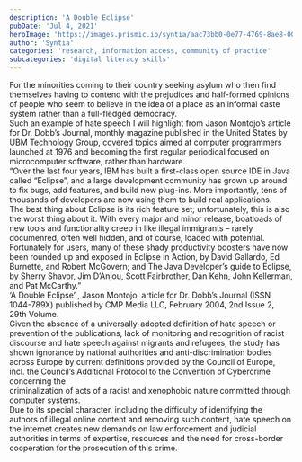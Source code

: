 ```yaml
---
description: 'A Double Eclipse'
pubDate: 'Jul 4, 2021'
heroImage: 'https://images.prismic.io/syntia/aac73bb0-0e77-4769-8ae8-00da5c08c1ff_csm_corona_2_2ff67dd1bc.jpg?auto=compress,format'
author: 'Syntia'
categories: 'research, information access, community of practice'
subcategories: 'digital literacy skills'
---
```


For the minorities coming to their country seeking asylum who then find themselves having to contend with the prejudices and half-formed opinions of people who seem to believe in the idea of a place as an informal caste system rather than a full-fledged democracy.  
Such an example of hate speech I will highlight from Jason Montojo’s article for Dr. Dobb’s Journal, monthly magazine published in the United States by UBM Technology Group, covered topics aimed at computer programmers launched at 1976 and becoming the first regular periodical focused on microcomputer software, rather than hardware.  
“Over the last four years, IBM has built a first-class open source IDE in Java called “Eclipse”, and a large development community has grown up around to fix bugs, add features, and build new plug-ins. More importantly, tens of thousands of developers are now using them to build real applications.  
The best thing about Eclipse is its rich feature set; unfortunately, this is also the worst thing about it. With every major and minor release, boatloads of new tools and functionality creep in like illegal immigrants – rarely documenred, often well hidden, and of course, loaded with potential. Fortunately for users, many of these shady productivity boosters have now been rounded up and exposed in Eclipse in Action, by David Gallardo, Ed Burnette, and Robert McGovern; and The Java Developer’s guide to Eclipse, by Sherry Shavor, Jim D’Anjou, Scott Fairbrother, Dan Kehn, John Kellerman, and Pat McCarthy.”  
‘A Double Eclipse’ , Jason Montojo, article for Dr. Dobb’s Journal (ISSN 1044-789X) published by CMP Media LLC, February 2004, 2nd Issue 2, 29th Volume.  
Given the absence of a universally-adopted definition of hate speech or prevention of the publications, lack of monitoring and recognition of racist discourse and hate speech against migrants and refugees, the study has shown ignorance by national authorities and anti-discrimination bodies across Europe by current definitions provided by the Council of Europe, incl. the Council’s Additional Protocol to the Convention of Cybercrime concerning the  
criminalization of acts of a racist and xenophobic nature committed through computer systems.  
Due to its special character, including the difficulty of identifying the authors of illegal online content and removing such content, hate speech on the internet creates new demands on law enforcement and judicial authorities in terms of expertise, resources and the need for cross-border cooperation for the prosecution of this crime.